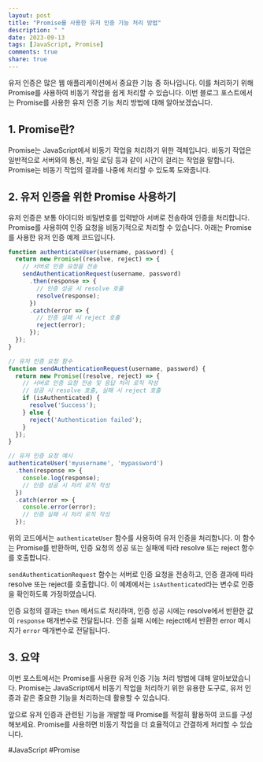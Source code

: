 ```yaml
---
layout: post
title: "Promise를 사용한 유저 인증 기능 처리 방법"
description: " "
date: 2023-09-13
tags: [JavaScript, Promise]
comments: true
share: true
---
```


유저 인증은 많은 웹 애플리케이션에서 중요한 기능 중 하나입니다. 이를 처리하기 위해 Promise를 사용하여 비동기 작업을 쉽게 처리할 수 있습니다. 이번 블로그 포스트에서는 Promise를 사용한 유저 인증 기능 처리 방법에 대해 알아보겠습니다.

## 1. Promise란?

Promise는 JavaScript에서 비동기 작업을 처리하기 위한 객체입니다. 비동기 작업은 일반적으로 서버와의 통신, 파일 로딩 등과 같이 시간이 걸리는 작업을 말합니다. Promise는 비동기 작업의 결과를 나중에 처리할 수 있도록 도와줍니다.

## 2. 유저 인증을 위한 Promise 사용하기

유저 인증은 보통 아이디와 비밀번호를 입력받아 서버로 전송하여 인증을 처리합니다. Promise를 사용하여 인증 요청을 비동기적으로 처리할 수 있습니다. 아래는 Promise를 사용한 유저 인증 예제 코드입니다.

```javascript
function authenticateUser(username, password) {
  return new Promise((resolve, reject) => {
    // 서버로 인증 요청을 전송
    sendAuthenticationRequest(username, password)
      .then(response => {
        // 인증 성공 시 resolve 호출
        resolve(response);
      })
      .catch(error => {
        // 인증 실패 시 reject 호출
        reject(error);
      });
  });
}

// 유저 인증 요청 함수
function sendAuthenticationRequest(username, password) {
  return new Promise((resolve, reject) => {
    // 서버로 인증 요청 전송 및 응답 처리 로직 작성
    // 성공 시 resolve 호출, 실패 시 reject 호출
    if (isAuthenticated) {
      resolve('Success');
    } else {
      reject('Authentication failed');
    }
  });
}

// 유저 인증 요청 예시
authenticateUser('myusername', 'mypassword')
  .then(response => {
    console.log(response);
    // 인증 성공 시 처리 로직 작성
  })
  .catch(error => {
    console.error(error);
    // 인증 실패 시 처리 로직 작성
  });
```

위의 코드에서는 `authenticateUser` 함수를 사용하여 유저 인증을 처리합니다. 이 함수는 Promise를 반환하며, 인증 요청의 성공 또는 실패에 따라 resolve 또는 reject 함수를 호출합니다.

`sendAuthenticationRequest` 함수는 서버로 인증 요청을 전송하고, 인증 결과에 따라 resolve 또는 reject를 호출합니다. 이 예제에서는 `isAuthenticated`라는 변수로 인증을 확인하도록 가정하였습니다.

인증 요청의 결과는 `then` 메서드로 처리하며, 인증 성공 시에는 resolve에서 반환한 값이 `response` 매개변수로 전달됩니다. 인증 실패 시에는 reject에서 반환한 error 메시지가 `error` 매개변수로 전달됩니다.

## 3. 요약

이번 포스트에서는 Promise를 사용한 유저 인증 기능 처리 방법에 대해 알아보았습니다. Promise는 JavaScript에서 비동기 작업을 처리하기 위한 유용한 도구로, 유저 인증과 같은 중요한 기능을 처리하는데 활용할 수 있습니다.

앞으로 유저 인증과 관련된 기능을 개발할 때 Promise를 적절히 활용하여 코드를 구성해보세요. Promise를 사용하면 비동기 작업을 더 효율적이고 간결하게 처리할 수 있습니다.

#JavaScript #Promise